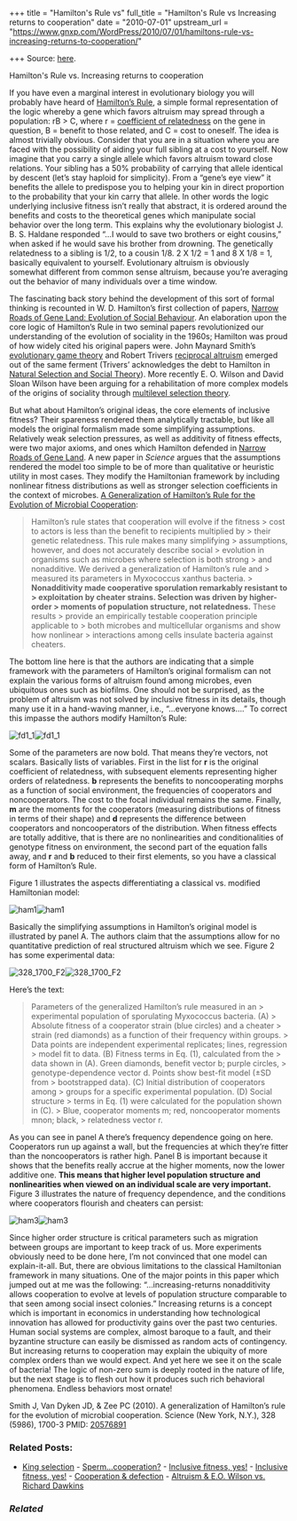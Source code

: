 +++
title = "Hamilton's Rule vs"
full_title = "Hamilton's Rule vs Increasing returns to cooperation"
date = "2010-07-01"
upstream_url = "https://www.gnxp.com/WordPress/2010/07/01/hamiltons-rule-vs-increasing-returns-to-cooperation/"

+++
Source: [here](https://www.gnxp.com/WordPress/2010/07/01/hamiltons-rule-vs-increasing-returns-to-cooperation/).

Hamilton's Rule vs. Increasing returns to cooperation

If you have even a marginal interest in evolutionary biology you will probably have heard of [Hamilton’s Rule](https://en.wikipedia.org/wiki/Kin_selection#Hamilton.27s_rule), a simple formal representation of the logic whereby a gene which favors altruism may spread through a population: rB \> C, where r = [coefficient of relatedness](https://en.wikipedia.org/wiki/Coefficient_of_relatedness) on the gene in question, B = benefit to those related, and C = cost to oneself. The idea is almost trivially obvious. Consider that you are in a situation where you are faced with the possibility of aiding your full sibling at a cost to yourself. Now imagine that you carry a single allele which favors altruism toward close relations. Your sibling has a 50% probability of carrying that allele identical by descent (let’s stay haploid for simplicity). From a “gene’s eye view” it benefits the allele to predispose you to helping your kin in direct proportion to the probability that your kin carry that allele. In other words the logic underlying inclusive fitness isn’t really that abstract, it is ordered around the benefits and costs to the theoretical genes which manipulate social behavior over the long term. This explains why the evolutionary biologist J. B. S. Haldane responded “…I would to save two brothers or eight cousins,” when asked if he would save his brother from drowning. The genetically relatedness to a sibling is 1/2, to a cousin 1/8. 2 X 1/2 = 1 and 8 X 1/8 = 1, basically equivalent to yourself. Evolutionary altruism is obviously somewhat different from common sense altruism, because you’re averaging out the behavior of many individuals over a time window.

The fascinating back story behind the development of this sort of formal thinking is recounted in W. D. Hamilton’s first collection of papers, [Narrow Roads of Gene Land: Evolution of Social Behaviour](https://www.amazon.com/exec/obidos/ASIN/0716745305/geneexpressio-20). An elaboration upon the core logic of Hamilton’s Rule in two seminal papers revolutionized our understanding of the evolution of sociality in the 1960s; Hamilton was proud of how widely cited his original papers were. John Maynard Smith’s [evolutionary game theory](https://en.wikipedia.org/wiki/John_Maynard_Smith#Evolution_and_the_Theory_of_Games) and Robert Trivers [reciprocal altruism](https://en.wikipedia.org/wiki/Reciprocal_altruism) emerged out of the same ferment (Trivers’ acknowledges the debt to Hamilton in [Natural Selection and Social Theory](https://www.amazon.com/exec/obidos/ASIN/0195130626/geneexpressio-20/)). More recently E. O. Wilson and David Sloan Wilson have been arguing for a rehabilitation of more complex models of the origins of sociality through [multilevel selection theory](https://en.wikipedia.org/wiki/Group_selection#Multilevel_selection_theory).

  
But what about Hamilton’s original ideas, the core elements of inclusive fitness? Their spareness rendered them analytically tractable, but like all models the original formalism made some simplifying assumptions. Relatively weak selection pressures, as well as additivity of fitness effects, were two major axioms, and ones which Hamilton defended in [Narrow Roads of Gene Land](https://www.amazon.com/exec/obidos/ASIN/0716745305/geneexpressio-20). A new paper in *Science* argues that the assumptions rendered the model too simple to be of more than qualitative or heuristic utility in most cases. They modify the Hamiltonian framework by including nonlinear fitness distributions as well as stronger selection coefficients in the context of microbes. [A Generalization of Hamilton’s Rule for the Evolution of Microbial Cooperation](http://www.sciencemag.org/cgi/content/full/328/5986/1700):

> Hamilton’s rule states that cooperation will evolve if the fitness > cost to actors is less than the benefit to recipients multiplied by > their genetic relatedness. This rule makes many simplifying > assumptions, however, and does not accurately describe social > evolution in organisms such as microbes where selection is both strong > and nonadditive. We derived a generalization of Hamilton’s rule and > measured its parameters in Myxococcus xanthus bacteria. > **Nonadditivity made cooperative sporulation remarkably resistant to > exploitation by cheater strains. Selection was driven by higher-order > moments of population structure, not relatedness.** These results > provide an empirically testable cooperation principle applicable to > both microbes and multicellular organisms and show how nonlinear > interactions among cells insulate bacteria against cheaters.

The bottom line here is that the authors are indicating that a simple framework with the parameters of Hamilton’s original formalism can not explain the various forms of altruism found among microbes, even ubiquitous ones such as biofilms. One should not be surprised, as the problem of altruism was not solved by inclusive fitness in its details, though many use it in a hand-waving manner, i.e., “…everyone knows….” To correct this impasse the authors modify Hamilton’s Rule:

![fd1_1](https://i0.wp.com/blogs.discovermagazine.com/gnxp/files/2010/07/fd1_1.gif?resize=183%2C13)![fd1_1](https://i0.wp.com/blogs.discovermagazine.com/gnxp/files/2010/07/fd1_1.gif?resize=183%2C13)

Some of the parameters are now bold. That means they’re vectors, not scalars. Basically lists of variables. First in the list for **r** is the original coefficient of relatedness, with subsequent elements representing higher orders of relatedness. **b** represents the benefits to noncooperating morphs as a function of social environment, the frequencies of cooperators and noncooperators. The cost to the focal individual remains the same. Finally, **m** are the moments for the cooperators (measuring distributions of fitness in terms of their shape) and **d** represents the difference between cooperators and noncooperators of the distribution. When fitness effects are totally additive, that is there are no nonlinearities and conditionalities of genotype fitness on environment, the second part of the equation falls away, and **r** and **b** reduced to their first elements, so you have a classical form of Hamilton’s Rule.

Figure 1 illustrates the aspects differentiating a classical vs. modified Hamiltonian model:

![ham1](https://i0.wp.com/blogs.discovermagazine.com/gnxp/files/2010/07/ham1.png?resize=600%2C250)![ham1](https://i0.wp.com/blogs.discovermagazine.com/gnxp/files/2010/07/ham1.png?resize=600%2C250)

Basically the simplifying assumptions in Hamilton’s original model is illustrated by panel A. The authors claim that the assumptions allow for no quantitative prediction of real structured altruism which we see. Figure 2 has some experimental data:

![328_1700_F2](https://i0.wp.com/blogs.discovermagazine.com/gnxp/files/2010/07/328_1700_F2.jpeg?resize=600%2C439)![328_1700_F2](https://i0.wp.com/blogs.discovermagazine.com/gnxp/files/2010/07/328_1700_F2.jpeg?resize=600%2C439)

Here’s the text:

> Parameters of the generalized Hamilton’s rule measured in an > experimental population of sporulating Myxococcus bacteria. (A) > Absolute fitness of a cooperator strain (blue circles) and a cheater > strain (red diamonds) as a function of their frequency within groups. > Data points are independent experimental replicates; lines, regression > model fit to data. (B) Fitness terms in Eq. (1), calculated from the > data shown in (A). Green diamonds, benefit vector b; purple circles, > genotype-dependence vector d. Points show best-fit model (±SD from > bootstrapped data). (C) Initial distribution of cooperators among > groups for a specific experimental population. (D) Social structure > terms in Eq. (1) were calculated for the population shown in (C). > Blue, cooperator moments m; red, noncooperator moments mnon; black, > relatedness vector r.

As you can see in panel A there’s frequency dependence going on here. Cooperators run up against a wall, but the frequencies at which they’re fitter than the noncooperators is rather high. Panel B is important because it shows that the benefits really accrue at the higher moments, now the lower additive one. **This means that higher level population structure and nonlinearities when viewed on an individual scale are very important.** Figure 3 illustrates the nature of frequency dependence, and the conditions where cooperators flourish and cheaters can persist:

![ham3](https://i0.wp.com/blogs.discovermagazine.com/gnxp/files/2010/07/ham3.png?resize=600%2C439)![ham3](https://i0.wp.com/blogs.discovermagazine.com/gnxp/files/2010/07/ham3.png?resize=600%2C439)

Since higher order structure is critical parameters such as migration between groups are important to keep track of us. More experiments obviously need to be done here, I’m not convinced that one model can explain-it-all. But, there are obvious limitations to the classical Hamiltonian framework in many situations. One of the major points in this paper which jumped out at me was the following: “…increasing-returns nonadditivity allows cooperation to evolve at levels of population structure comparable to that seen among social insect colonies.” Increasing returns is a concept which is important in economics in understanding how technological innovation has allowed for productivity gains over the past two centuries. Human social systems are complex, almost baroque to a fault, and their byzantine structure can easily be dismissed as random acts of contingency. But increasing returns to cooperation may explain the ubiquity of more complex orders than we would expect. And yet here we see it on the scale of bacteria! The logic of non-zero sum is deeply rooted in the nature of life, but the next stage is to flesh out how it produces such rich behavioral phenomena. Endless behaviors most ornate!

Smith J, Van Dyken JD, & Zee PC (2010). A generalization of Hamilton’s rule for the evolution of microbial cooperation. Science (New York, N.Y.), 328 (5986), 1700-3 PMID: [20576891](http://www.ncbi.nlm.nih.gov/pubmed/20576891)

### Related Posts:

- [King
  selection](https://www.gnxp.com/WordPress/2006/05/13/king-selection/) - [Sperm...cooperation?](https://www.gnxp.com/WordPress/2007/01/24/sperm-cooperation/) - [Inclusive fitness,
  yes!](https://www.gnxp.com/WordPress/2006/01/16/inclusive-fitness-yes/) - [Inclusive fitness,
  yes!](https://www.gnxp.com/WordPress/2006/01/16/inclusive-fitness-yes/) - [Cooperation &
  defection](https://www.gnxp.com/WordPress/2006/01/09/cooperation-defection/) - [Altruism & E.O. Wilson vs. Richard
  Dawkins](https://www.gnxp.com/WordPress/2008/01/11/altruism-e-o-wilson-vs-richard-dawkins/)

### *Related*

[](https://www.addtoany.com/add_to/facebook?linkurl=https%3A%2F%2Fwww.gnxp.com%2FWordPress%2F2010%2F07%2F01%2Fhamiltons-rule-vs-increasing-returns-to-cooperation%2F&linkname=Hamilton%27s%20Rule%20vs.%20Increasing%20returns%20to%20cooperation "Facebook")[](https://www.addtoany.com/add_to/twitter?linkurl=https%3A%2F%2Fwww.gnxp.com%2FWordPress%2F2010%2F07%2F01%2Fhamiltons-rule-vs-increasing-returns-to-cooperation%2F&linkname=Hamilton%27s%20Rule%20vs.%20Increasing%20returns%20to%20cooperation "Twitter")[](https://www.addtoany.com/add_to/email?linkurl=https%3A%2F%2Fwww.gnxp.com%2FWordPress%2F2010%2F07%2F01%2Fhamiltons-rule-vs-increasing-returns-to-cooperation%2F&linkname=Hamilton%27s%20Rule%20vs.%20Increasing%20returns%20to%20cooperation "Email")[](https://www.addtoany.com/share)
